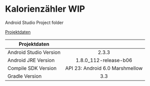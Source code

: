# Kalorienzähler WIP
Android Studio Project folder

[Projektdaten](https://bib926-my.sharepoint.com/personal/denis_kerner_cloud_fhdw_de/_layouts/15/onedrive.aspx?id=%2Fpersonal%2Fdenis%5Fkerner%5Fcloud%5Ffhdw%5Fde%2FDocuments%2FWIP%20Vortrag%2FProjektdaten%2Edocx&parent=%2Fpersonal%2Fdenis%5Fkerner%5Fcloud%5Ffhdw%5Fde%2FDocuments%2FWIP%20Vortrag)



| Projektdaten   |            | 
| ------------- |:-------------:| 
| Android Studio Version| 2.3.3|
|Android JRE Version|1.8.0_112-release-b06 |
|Compile SDK Version |API 23: Android 6.0 Marshmellow |
|Gradle Version |3.3 |
	
